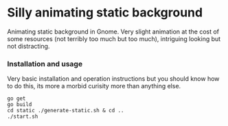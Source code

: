# Silly animating static background
Animating static background in Gnome. Very slight animation at the cost of some
resources (not terribly too much but too much), intriguing looking but not
distracting. 

### Installation and usage
Very basic installation and operation instructions but you should know how to do
this, its more a morbid curisity more than anything else. 

```
go get
go build
cd static ./generate-static.sh & cd .. 
./start.sh
```

